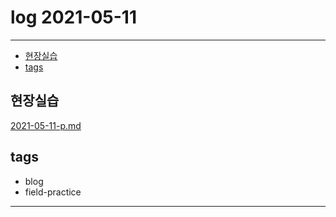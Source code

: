 # log 2021-05-11

--------------------------

- [현장실습](#현장실습)
- [tags](#tags)


## 현장실습

[2021-05-11-p.md](./2021-05-11-p.md)


## tags
- blog
- field-practice

--------------------------

